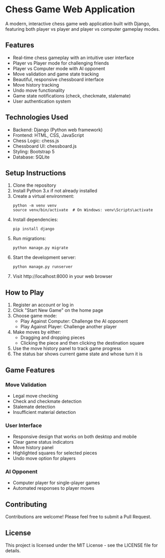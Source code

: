 # Chess Game Web Application

A modern, interactive chess game web application built with Django, featuring both player vs player and player vs computer gameplay modes.

## Features

- Real-time chess gameplay with an intuitive user interface
- Player vs Player mode for challenging friends
- Player vs Computer mode with AI opponent
- Move validation and game state tracking
- Beautiful, responsive chessboard interface
- Move history tracking
- Undo move functionality
- Game state notifications (check, checkmate, stalemate)
- User authentication system

## Technologies Used

- Backend: Django (Python web framework)
- Frontend: HTML, CSS, JavaScript
- Chess Logic: chess.js
- Chessboard UI: chessboard.js
- Styling: Bootstrap 5
- Database: SQLite

## Setup Instructions

1. Clone the repository
2. Install Python 3.x if not already installed
3. Create a virtual environment:
   ```
   python -m venv venv
   source venv/bin/activate  # On Windows: venv\Scripts\activate
   ```
4. Install dependencies:
   ```
   pip install django
   ```
5. Run migrations:
   ```
   python manage.py migrate
   ```
6. Start the development server:
   ```
   python manage.py runserver
   ```
7. Visit http://localhost:8000 in your web browser

## How to Play

1. Register an account or log in
2. Click "Start New Game" on the home page
3. Choose game mode:
   - Play Against Computer: Challenge the AI opponent
   - Play Against Player: Challenge another player
4. Make moves by either:
   - Dragging and dropping pieces
   - Clicking the piece and then clicking the destination square
5. Use the move history panel to track game progress
6. The status bar shows current game state and whose turn it is

## Game Features

### Move Validation
- Legal move checking
- Check and checkmate detection
- Stalemate detection
- Insufficient material detection

### User Interface
- Responsive design that works on both desktop and mobile
- Clear game status indicators
- Move history panel
- Highlighted squares for selected pieces
- Undo move option for players

### AI Opponent
- Computer player for single-player games
- Automated responses to player moves

## Contributing

Contributions are welcome! Please feel free to submit a Pull Request.

## License

This project is licensed under the MIT License - see the LICENSE file for details.